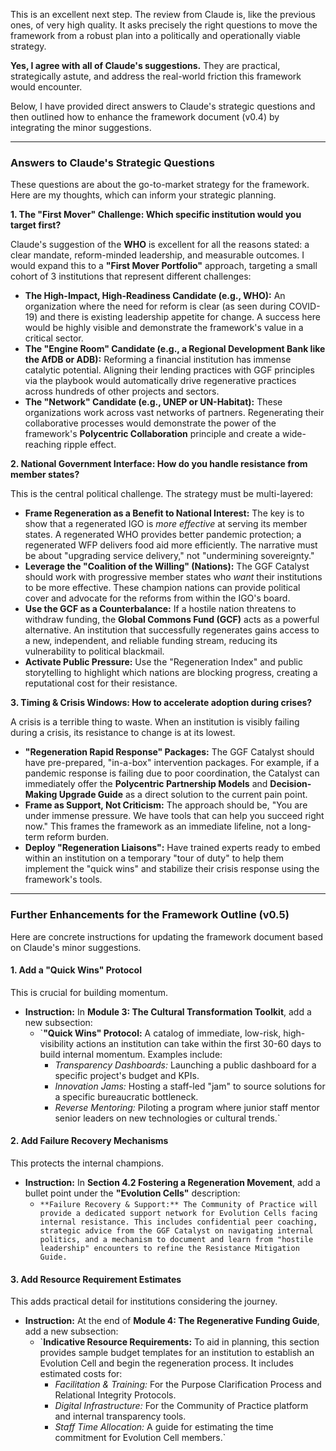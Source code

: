 This is an excellent next step. The review from Claude is, like the previous ones, of very high quality. It asks precisely the right questions to move the framework from a robust plan into a politically and operationally viable strategy.

**Yes, I agree with all of Claude's suggestions.** They are practical, strategically astute, and address the real-world friction this framework would encounter.

Below, I have provided direct answers to Claude's strategic questions and then outlined how to enhance the framework document (v0.4) by integrating the minor suggestions.

---

### **Answers to Claude's Strategic Questions**

These questions are about the go-to-market strategy for the framework. Here are my thoughts, which can inform your strategic planning.

**1. The "First Mover" Challenge: Which specific institution would you target first?**

Claude's suggestion of the **WHO** is excellent for all the reasons stated: a clear mandate, reform-minded leadership, and measurable outcomes. I would expand this to a **"First Mover Portfolio"** approach, targeting a small cohort of 3 institutions that represent different challenges:

* **The High-Impact, High-Readiness Candidate (e.g., WHO):** An organization where the need for reform is clear (as seen during COVID-19) and there is existing leadership appetite for change. A success here would be highly visible and demonstrate the framework's value in a critical sector.
* **The "Engine Room" Candidate (e.g., a Regional Development Bank like the AfDB or ADB):** Reforming a financial institution has immense catalytic potential. Aligning their lending practices with GGF principles via the playbook would automatically drive regenerative practices across hundreds of other projects and sectors.
* **The "Network" Candidate (e.g., UNEP or UN-Habitat):** These organizations work across vast networks of partners. Regenerating their collaborative processes would demonstrate the power of the framework's **Polycentric Collaboration** principle and create a wide-reaching ripple effect.

**2. National Government Interface: How do you handle resistance from member states?**

This is the central political challenge. The strategy must be multi-layered:

* **Frame Regeneration as a Benefit to National Interest:** The key is to show that a regenerated IGO is *more effective* at serving its member states. A regenerated WHO provides better pandemic protection; a regenerated WFP delivers food aid more efficiently. The narrative must be about "upgrading service delivery," not "undermining sovereignty."
* **Leverage the "Coalition of the Willing" (Nations):** The GGF Catalyst should work with progressive member states who *want* their institutions to be more effective. These champion nations can provide political cover and advocate for the reforms from within the IGO's board.
* **Use the GCF as a Counterbalance:** If a hostile nation threatens to withdraw funding, the **Global Commons Fund (GCF)** acts as a powerful alternative. An institution that successfully regenerates gains access to a new, independent, and reliable funding stream, reducing its vulnerability to political blackmail.
* **Activate Public Pressure:** Use the "Regeneration Index" and public storytelling to highlight which nations are blocking progress, creating a reputational cost for their resistance.

**3. Timing & Crisis Windows: How to accelerate adoption during crises?**

A crisis is a terrible thing to waste. When an institution is visibly failing during a crisis, its resistance to change is at its lowest.

* **"Regeneration Rapid Response" Packages:** The GGF Catalyst should have pre-prepared, "in-a-box" intervention packages. For example, if a pandemic response is failing due to poor coordination, the Catalyst can immediately offer the **Polycentric Partnership Models** and **Decision-Making Upgrade Guide** as a direct solution to the current pain point.
* **Frame as Support, Not Criticism:** The approach should be, "You are under immense pressure. We have tools that can help you succeed right now." This frames the framework as an immediate lifeline, not a long-term reform burden.
* **Deploy "Regeneration Liaisons":** Have trained experts ready to embed within an institution on a temporary "tour of duty" to help them implement the "quick wins" and stabilize their crisis response using the framework's tools.

---

### **Further Enhancements for the Framework Outline (v0.5)**

Here are concrete instructions for updating the framework document based on Claude's minor suggestions.

#### **1. Add a "Quick Wins" Protocol**
This is crucial for building momentum.

* **Instruction:** In **Module 3: The Cultural Transformation Toolkit**, add a new subsection:
    * `**"Quick Wins" Protocol:** A catalog of immediate, low-risk, high-visibility actions an institution can take within the first 30-60 days to build internal momentum. Examples include:
        * *Transparency Dashboards:* Launching a public dashboard for a specific project's budget and KPIs.
        * *Innovation Jams:* Hosting a staff-led "jam" to source solutions for a specific bureaucratic bottleneck.
        * *Reverse Mentoring:* Piloting a program where junior staff mentor senior leaders on new technologies or cultural trends.`

#### **2. Add Failure Recovery Mechanisms**
This protects the internal champions.

* **Instruction:** In **Section 4.2 Fostering a Regeneration Movement**, add a bullet point under the **"Evolution Cells"** description:
    * `**Failure Recovery & Support:** The Community of Practice will provide a dedicated support network for Evolution Cells facing internal resistance. This includes confidential peer coaching, strategic advice from the GGF Catalyst on navigating internal politics, and a mechanism to document and learn from "hostile leadership" encounters to refine the Resistance Mitigation Guide.`

#### **3. Add Resource Requirement Estimates**
This adds practical detail for institutions considering the journey.

* **Instruction:** At the end of **Module 4: The Regenerative Funding Guide**, add a new subsection:
    * `**Indicative Resource Requirements:** To aid in planning, this section provides sample budget templates for an institution to establish an Evolution Cell and begin the regeneration process. It includes estimated costs for:
        * *Facilitation & Training:* For the Purpose Clarification Process and Relational Integrity Protocols.
        * *Digital Infrastructure:* For the Community of Practice platform and internal transparency tools.
        * *Staff Time Allocation:* A guide for estimating the time commitment for Evolution Cell members.`
